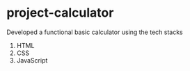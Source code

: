 # project-calculator
Developed a functional basic calculator using the tech stacks
1. HTML
2. CSS
3. JavaScript
